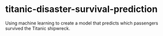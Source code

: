 # titanic-disaster-survival-prediction
Using machine learning to create a model that predicts which passengers survived the Titanic shipwreck.
